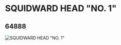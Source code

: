 # SQUIDWARD HEAD "NO. 1"
## 64888
![SQUIDWARD HEAD "NO. 1"](https://lc-www-live-s.legocdn.com/media/bricks/5/2/4539400.jpg)